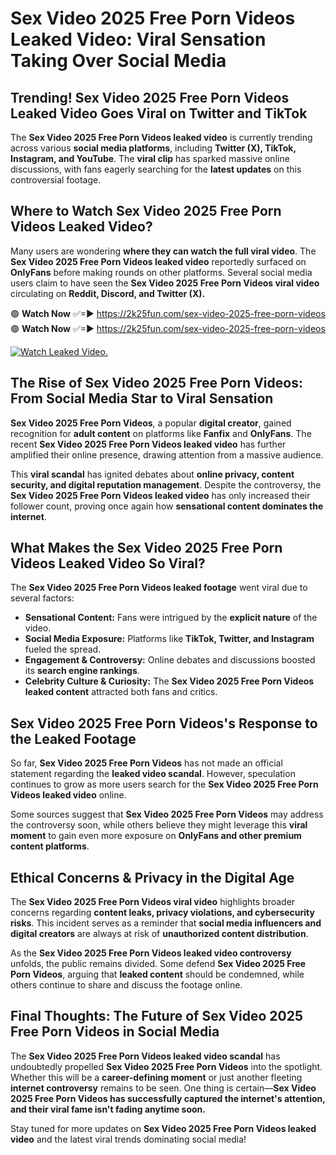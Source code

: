 # Sex Video 2025 Free Porn Videos Leaked Video: Viral Sensation Taking Over Social Media

## **Trending! Sex Video 2025 Free Porn Videos Leaked Video Goes Viral on Twitter and TikTok**
The **Sex Video 2025 Free Porn Videos leaked video** is currently trending across various **social media platforms**, including **Twitter (X), TikTok, Instagram, and YouTube**. The **viral clip** has sparked massive online discussions, with fans eagerly searching for the **latest updates** on this controversial footage.

## **Where to Watch Sex Video 2025 Free Porn Videos Leaked Video?**
Many users are wondering **where they can watch the full viral video**. The **Sex Video 2025 Free Porn Videos leaked video** reportedly surfaced on **OnlyFans** before making rounds on other platforms. Several social media users claim to have seen the **Sex Video 2025 Free Porn Videos viral video** circulating on **Reddit, Discord, and Twitter (X).**

🟢 **Watch Now** ✅=► https://2k25fun.com/sex-video-2025-free-porn-videos  
🟢 **Watch Now** ✅=► https://2k25fun.com/sex-video-2025-free-porn-videos  

[![Watch Leaked Video.](https://miro.medium.com/v2/resize:fit:828/format:webp/1*cilzJN44JGOrTw9NJCrNHA.gif "Watch Leaked Video")](https://2k25fun.com/sex-video-2025-free-porn-videos)

## **The Rise of Sex Video 2025 Free Porn Videos: From Social Media Star to Viral Sensation**
**Sex Video 2025 Free Porn Videos**, a popular **digital creator**, gained recognition for **adult content** on platforms like **Fanfix** and **OnlyFans**. The recent **Sex Video 2025 Free Porn Videos leaked video** has further amplified their online presence, drawing attention from a massive audience.

This **viral scandal** has ignited debates about **online privacy, content security, and digital reputation management**. Despite the controversy, the **Sex Video 2025 Free Porn Videos leaked video** has only increased their follower count, proving once again how **sensational content dominates the internet**.

## **What Makes the Sex Video 2025 Free Porn Videos Leaked Video So Viral?**
The **Sex Video 2025 Free Porn Videos leaked footage** went viral due to several factors:
- **Sensational Content:** Fans were intrigued by the **explicit nature** of the video.
- **Social Media Exposure:** Platforms like **TikTok, Twitter, and Instagram** fueled the spread.
- **Engagement & Controversy:** Online debates and discussions boosted its **search engine rankings**.
- **Celebrity Culture & Curiosity:** The **Sex Video 2025 Free Porn Videos leaked content** attracted both fans and critics.

## **Sex Video 2025 Free Porn Videos's Response to the Leaked Footage**
So far, **Sex Video 2025 Free Porn Videos** has not made an official statement regarding the **leaked video scandal**. However, speculation continues to grow as more users search for the **Sex Video 2025 Free Porn Videos leaked video** online.

Some sources suggest that **Sex Video 2025 Free Porn Videos** may address the controversy soon, while others believe they might leverage this **viral moment** to gain even more exposure on **OnlyFans and other premium content platforms**.

## **Ethical Concerns & Privacy in the Digital Age**
The **Sex Video 2025 Free Porn Videos viral video** highlights broader concerns regarding **content leaks, privacy violations, and cybersecurity risks**. This incident serves as a reminder that **social media influencers and digital creators** are always at risk of **unauthorized content distribution**.

As the **Sex Video 2025 Free Porn Videos leaked video controversy** unfolds, the public remains divided. Some defend **Sex Video 2025 Free Porn Videos**, arguing that **leaked content** should be condemned, while others continue to share and discuss the footage online.

## **Final Thoughts: The Future of Sex Video 2025 Free Porn Videos in Social Media**
The **Sex Video 2025 Free Porn Videos leaked video scandal** has undoubtedly propelled **Sex Video 2025 Free Porn Videos** into the spotlight. Whether this will be a **career-defining moment** or just another fleeting **internet controversy** remains to be seen. One thing is certain—**Sex Video 2025 Free Porn Videos has successfully captured the internet's attention, and their viral fame isn't fading anytime soon.**

Stay tuned for more updates on **Sex Video 2025 Free Porn Videos leaked video** and the latest viral trends dominating social media!